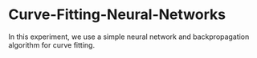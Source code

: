# Curve-Fitting-Neural-Networks

In this experiment, we use a simple neural network and backpropagation algorithm for curve fitting. 

